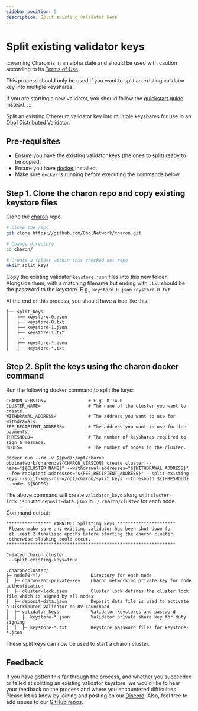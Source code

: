 ```yaml
---
sidebar_position: 5
description: Split existing validator keys
---
```


# Split existing validator keys

:::warning Charon is in an alpha state and should be used with caution according to its [Terms of Use](https://obol.tech/terms.pdf).

This process should only be used if you want to split an existing validator key into multiple keyshares.

If you are starting a new validator, you should follow the [quickstart guide](https://github.com/ObolNetwork/obol-docs/blob/main/versioned_docs/version-v0.15.0/int/quickstart/README.md) instead. :::

Split an existing Ethereum validator key into multiple keyshares for use in an Obol Distributed Validator.

## Pre-requisites

* Ensure you have the existing validator keys (the ones to split) ready to be copied.
* Ensure you have [docker](https://docs.docker.com/engine/install/) installed.
* Make sure `docker` is running before executing the commands below.

## Step 1. Clone the charon repo and copy existing keystore files

Clone the [charon](https://github.com/ObolNetwork/charon) repo.

```sh
# Clone the repo
git clone https://github.com/ObolNetwork/charon.git

# Change directory
cd charon/

# Create a folder within this checked out repo
mkdir split_keys
```

Copy the existing validator `keystore.json` files into this new folder. Alongside them, with a matching filename but ending with `.txt` should be the password to the keystore. E.g., `keystore-0.json` `keystore-0.txt`

At the end of this process, you should have a tree like this:

```shell
├── split_keys
│   ├── keystore-0.json
│   ├── keystore-0.txt
│   ├── keystore-1.json
│   ├── keystore-1.txt
│   ...
│   ├── keystore-*.json
│   ├── keystore-*.txt
```

## Step 2. Split the keys using the charon docker command

Run the following docker command to split the keys:

```shell
CHARON_VERSION=                # E.g. 0.14.0
CLUSTER_NAME=                  # The name of the cluster you want to create.
WITHDRAWAL_ADDRESS=            # The address you want to use for withdrawals.
FEE_RECIPIENT_ADDRESS=         # The address you want to use for fee payments.
THRESHOLD=                     # The number of keyshares required to sign a message.
NODES=                         # The number of nodes in the cluster.    

docker run --rm -v $(pwd):/opt/charon obolnetwork/charon:v${CHARON_VERSION} create cluster --name="${CLUSTER_NAME}" --withdrawal-addresses="${WITHDRAWAL_ADDRESS}" --fee-recipient-addresses="${FEE_RECIPIENT_ADDRESS}" --split-existing-keys --split-keys-dir=/opt/charon/split_keys --threshold ${THRESHOLD} --nodes ${NODES}
```

The above command will create `validator_keys` along with `cluster-lock.json` and `deposit-data.json` in `./.charon/cluster` for each node.

Command output:

```shell
***************** WARNING: Splitting keys **********************
 Please make sure any existing validator has been shut down for
 at least 2 finalised epochs before starting the charon cluster,
 otherwise slashing could occur.                               
****************************************************************

Created charon cluster:
 --split-existing-keys=true

.charon/cluster/
├─ node[0-*]/                   Directory for each node
│  ├─ charon-enr-private-key    Charon networking private key for node authentication
│  ├─ cluster-lock.json         Cluster lock defines the cluster lock file which is signed by all nodes
│  ├─ deposit-data.json         Deposit data file is used to activate a Distributed Validator on DV Launchpad
│  ├─ validator_keys            Validator keystores and password
│  │  ├─ keystore-*.json        Validator private share key for duty signing
│  │  ├─ keystore-*.txt         Keystore password files for keystore-*.json
```

These split keys can now be used to start a charon cluster.

## Feedback

If you have gotten this far through the process, and whether you succeeded or failed at splitting an existing validator keystore, we would like to hear your feedback on the process and where you encountered difficulties. Please let us know by joining and posting on our [Discord](https://discord.gg/n6ebKsX46w). Also, feel free to add issues to our [GitHub repos](https://github.com/ObolNetwork).
